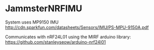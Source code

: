 # JammsterNRFIMU

System uses MP9150 IMU
http://cdn.sparkfun.com/datasheets/Sensors/IMU/PS-MPU-9150A.pdf

Communicates with nRF24L01 using the MIRF arduino library:
https://github.com/stanleyseow/arduino-nrf24l01
